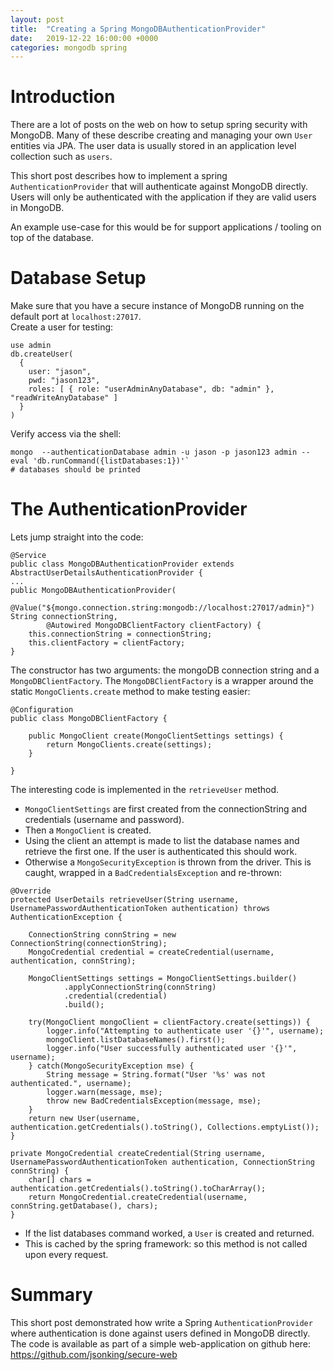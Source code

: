 ```yaml
---
layout: post
title:  "Creating a Spring MongoDBAuthenticationProvider"
date:   2019-12-22 16:00:00 +0000
categories: mongodb spring
---
```

# Introduction

There are a lot of posts on the web on how to setup spring security with MongoDB.
Many of these describe creating and managing your own `User` entities via JPA.
The user data is usually stored in an application level collection such as `users`.

This short post describes how to implement a spring `AuthenticationProvider` that will authenticate against MongoDB directly.
Users will only be authenticated with the application if they are valid users in MongoDB.

An example use-case for this would be for support applications / tooling on top of the database.

# Database Setup
Make sure that you have a secure instance of MongoDB running on the default port at `localhost:27017`.<br/>
Create a user for testing:
```
use admin
db.createUser(
  {
    user: "jason",
    pwd: "jason123",
    roles: [ { role: "userAdminAnyDatabase", db: "admin" }, "readWriteAnyDatabase" ]
  }
)
```

Verify access via the shell:
```
mongo  --authenticationDatabase admin -u jason -p jason123 admin --eval 'db.runCommand({listDatabases:1})'`
# databases should be printed
```

# The AuthenticationProvider

Lets jump straight into the code:
```
@Service
public class MongoDBAuthenticationProvider extends AbstractUserDetailsAuthenticationProvider {
...
public MongoDBAuthenticationProvider(
        @Value("${mongo.connection.string:mongodb://localhost:27017/admin}") String connectionString,
        @Autowired MongoDBClientFactory clientFactory) {
    this.connectionString = connectionString;
    this.clientFactory = clientFactory;
}
```
The constructor has two arguments: the mongoDB connection string and a `MongoDBClientFactory`. 
The `MongoDBClientFactory` is a wrapper around the static `MongoClients.create` method to make testing easier:

```
@Configuration
public class MongoDBClientFactory {

    public MongoClient create(MongoClientSettings settings) {
        return MongoClients.create(settings);
    }

}
```

The interesting code is implemented in the `retrieveUser` method.
- `MongoClientSettings` are first created from the connectionString and credentials (username and password).
- Then a `MongoClient` is created.
- Using the client an attempt is made to list the database names and retrieve the first one. If the user is authenticated this should work.
- Otherwise a `MongoSecurityException` is thrown from the driver. This is caught, wrapped in a `BadCredentialsException` and re-thrown:

```
@Override
protected UserDetails retrieveUser(String username, UsernamePasswordAuthenticationToken authentication) throws AuthenticationException {

    ConnectionString connString = new ConnectionString(connectionString);
    MongoCredential credential = createCredential(username, authentication, connString);

    MongoClientSettings settings = MongoClientSettings.builder()
            .applyConnectionString(connString)
            .credential(credential)
            .build();

    try(MongoClient mongoClient = clientFactory.create(settings)) {
        logger.info("Attempting to authenticate user '{}'", username);
        mongoClient.listDatabaseNames().first();
        logger.info("User successfully authenticated user '{}'", username);
    } catch(MongoSecurityException mse) {
        String message = String.format("User '%s' was not authenticated.", username);
        logger.warn(message, mse);
        throw new BadCredentialsException(message, mse);
    }
    return new User(username, authentication.getCredentials().toString(), Collections.emptyList());
}

private MongoCredential createCredential(String username, UsernamePasswordAuthenticationToken authentication, ConnectionString connString) {
    char[] chars = authentication.getCredentials().toString().toCharArray();
    return MongoCredential.createCredential(username, connString.getDatabase(), chars);
}

```

- If the list databases command worked, a `User` is created and returned.
- This is cached by the spring framework: so this method is not called upon every request.

# Summary
This short post demonstrated how write a Spring `AuthenticationProvider` where authentication is done against users defined in MongoDB directly.
The code is available as part of a simple web-application on github here: <https://github.com/jsonking/secure-web>